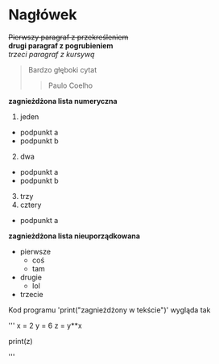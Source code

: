 # Nagłówek

~~Pierwszy paragraf z przekreśleniem~~<br>
**drugi paragraf z pogrubieniem**<br>
*trzeci paragraf z kursywą*<br>

> Bardzo głęboki cytat
>> Paulo Coelho

**zagnieżdżona lista numeryczna**
1. jeden
  - podpunkt a
  - podpunkt b
2. dwa
  - podpunkt a
  - podpunkt b
3. trzy
4. cztery
  - podpunkt a

**zagnieżdżona lista nieuporządkowana**
+ pierwsze
  - coś
  - tam
+ drugie
  - lol
+ trzecie

Kod programu 'print("zagnieżdżony w tekście")' wygląda tak

'''
x = 2
y = 6
z = y**x

print(z)

'''


